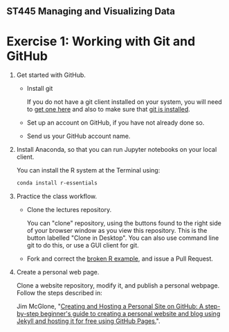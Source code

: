 ## ST445 Managing and Visualizing Data

# Exercise 1: Working with Git and GitHub

1.  Get started with GitHub.

    * Install git

      If you do not have a git client installed on your system, you will need to [get one here](https://git-scm.com/download/gui) and also to make sure that [git is installed](https://git-scm.com/downloads).

    * Set up an account on GitHub, if you have not already done so.

    * Send us your GitHub account name.

2.   Install Anaconda, so that you can run Jupyter notebooks on your local client.

        You can install the R system at the Terminal using:
        ```bash
        conda install r-essentials
        ```

3.  Practice the class workflow.

    *   Clone the lectures repository.

        You can "clone" repository, using the buttons found to the right side of your browser window as you view this repository.  This is the button labelled "Clone in Desktop".  You can also use command line git to do this, or use a GUI client for git.

    *  Fork and correct the [broken R example](https://github.com/lse-st445/lectures/blob/master/week01/R_example.ipynb), and issue a Pull Request.


4.  Create a personal web page.

    Clone a website repository, modify it, and publish a personal webpage.  Follow the steps described in:

    Jim McGlone, "[Creating and Hosting a Personal Site on GitHub:
     A step-by-step beginner's guide to creating a personal website and blog using Jekyll and hosting it for free using GitHub Pages.](http://jmcglone.com/guides/github-pages/)".
